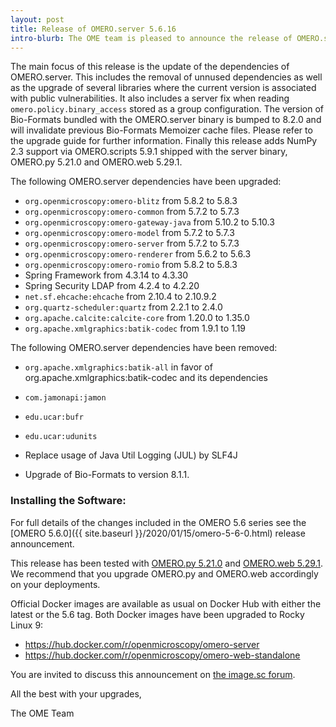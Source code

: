 ```yaml
---
layout: post
title: Release of OMERO.server 5.6.16
intro-blurb: The OME team is pleased to announce the release of OMERO.server 5.6.16
---
```


The main focus of this release is the update of the dependencies of OMERO.server.
This includes the removal of unnused dependencies as well as the upgrade of several
libraries where the current version is associated with public vulnerabilities. It
also includes a server fix when reading `omero.policy.binary_access` stored as a group
configuration. The version of Bio-Formats bundled with the OMERO.server binary is
bumped to 8.2.0 and will invalidate previous Bio-Formats Memoizer cache files.
Please refer to the upgrade guide for further information. Finally this release
adds NumPy 2.3 support via OMERO.scripts 5.9.1 shipped with the server binary,
OMERO.py 5.21.0 and OMERO.web 5.29.1.

The following OMERO.server dependencies have been upgraded:

- `org.openmicroscopy:omero-blitz` from 5.8.2 to 5.8.3
- `org.openmicroscopy:omero-common` from 5.7.2 to 5.7.3
- `org.openmicroscopy:omero-gateway-java` from 5.10.2 to 5.10.3
- `org.openmicroscopy:omero-model` from 5.7.2 to 5.7.3
- `org.openmicroscopy:omero-server` from 5.7.2 to 5.7.3
- `org.openmicroscopy:omero-renderer` from 5.6.2 to 5.6.3
- `org.openmicroscopy:omero-romio` from 5.8.2 to 5.8.3
- Spring Framework from 4.3.14 to 4.3.30
- Spring Security LDAP from 4.2.4 to 4.2.20
- `net.sf.ehcache:ehcache` from 2.10.4 to 2.10.9.2
- `org.quartz-scheduler:quartz` from 2.2.1 to 2.4.0
- `org.apache.calcite:calcite-core` from 1.20.0 to 1.35.0
- `org.apache.xmlgraphics:batik-codec` from 1.9.1 to 1.19

The following OMERO.server dependencies have been removed:

- `org.apache.xmlgraphics:batik-all` in favor of org.apache.xmlgraphics:batik-codec and its dependencies
- `com.jamonapi:jamon`
- `edu.ucar:bufr`
- `edu.ucar:udunits`


- Replace usage of Java Util Logging (JUL) by SLF4J
- Upgrade of Bio-Formats to version 8.1.1.

### Installing the Software:

For full details of the changes included in the OMERO 5.6 series see the
[OMERO 5.6.0]({{ site.baseurl }}/2020/01/15/omero-5-6-0.html) release
announcement.

This release has been tested with
[OMERO.py 5.21.0](https://pypi.org/project/omero-py/5.21.0/) and
[OMERO.web 5.29.1](https://pypi.org/project/omero-web/5.29.1/). We
recommend that you upgrade OMERO.py and OMERO.web accordingly on your deployments.

Official Docker images are available as usual on Docker Hub with either
the latest or the 5.6 tag. Both Docker images have been upgraded to Rocky Linux 9:

* <https://hub.docker.com/r/openmicroscopy/omero-server>
* <https://hub.docker.com/r/openmicroscopy/omero-web-standalone>


You are invited to discuss this announcement on
[the image.sc forum](https://forum.image.sc/tags/c/data-management/omero).

All the best with your upgrades,

The OME Team

